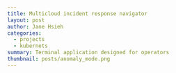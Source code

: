 ```yaml
---
title: Multicloud incident response navigator
layout: post
author: Jane Hsieh
categories:
  - projects
  - kubernets
summary: Terminal application designed for operators
thumbnail: posts/anomaly_mode.png
---
```

